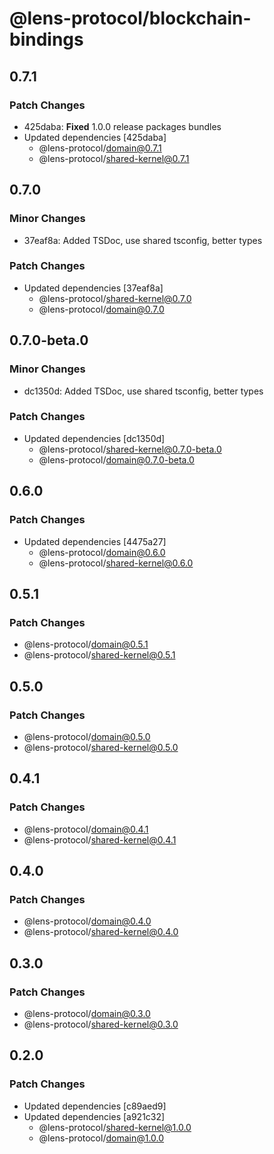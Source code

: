 # @lens-protocol/blockchain-bindings

## 0.7.1

### Patch Changes

- 425daba: **Fixed** 1.0.0 release packages bundles
- Updated dependencies [425daba]
  - @lens-protocol/domain@0.7.1
  - @lens-protocol/shared-kernel@0.7.1

## 0.7.0

### Minor Changes

- 37eaf8a: Added TSDoc, use shared tsconfig, better types

### Patch Changes

- Updated dependencies [37eaf8a]
  - @lens-protocol/shared-kernel@0.7.0
  - @lens-protocol/domain@0.7.0

## 0.7.0-beta.0

### Minor Changes

- dc1350d: Added TSDoc, use shared tsconfig, better types

### Patch Changes

- Updated dependencies [dc1350d]
  - @lens-protocol/shared-kernel@0.7.0-beta.0
  - @lens-protocol/domain@0.7.0-beta.0

## 0.6.0

### Patch Changes

- Updated dependencies [4475a27]
  - @lens-protocol/domain@0.6.0
  - @lens-protocol/shared-kernel@0.6.0

## 0.5.1

### Patch Changes

- @lens-protocol/domain@0.5.1
- @lens-protocol/shared-kernel@0.5.1

## 0.5.0

### Patch Changes

- @lens-protocol/domain@0.5.0
- @lens-protocol/shared-kernel@0.5.0

## 0.4.1

### Patch Changes

- @lens-protocol/domain@0.4.1
- @lens-protocol/shared-kernel@0.4.1

## 0.4.0

### Patch Changes

- @lens-protocol/domain@0.4.0
- @lens-protocol/shared-kernel@0.4.0

## 0.3.0

### Patch Changes

- @lens-protocol/domain@0.3.0
- @lens-protocol/shared-kernel@0.3.0

## 0.2.0

### Patch Changes

- Updated dependencies [c89aed9]
- Updated dependencies [a921c32]
  - @lens-protocol/shared-kernel@1.0.0
  - @lens-protocol/domain@1.0.0
